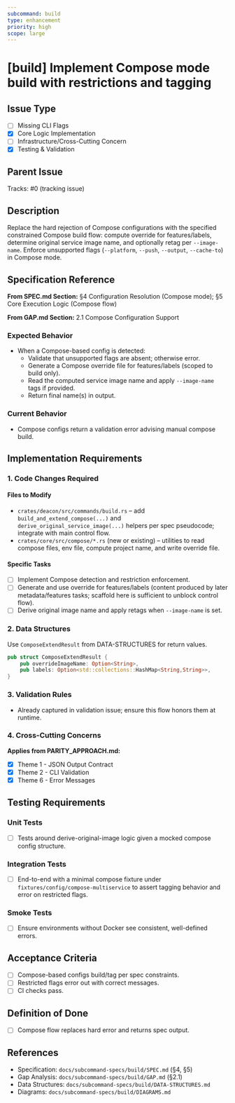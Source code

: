 ```yaml
---
subcommand: build
type: enhancement
priority: high
scope: large
---
```


# [build] Implement Compose mode build with restrictions and tagging

## Issue Type
- [ ] Missing CLI Flags
- [x] Core Logic Implementation
- [ ] Infrastructure/Cross-Cutting Concern
- [x] Testing & Validation

## Parent Issue
Tracks: #0 (tracking issue)

## Description
Replace the hard rejection of Compose configurations with the specified constrained Compose build flow: compute override for features/labels, determine original service image name, and optionally retag per `--image-name`. Enforce unsupported flags (`--platform`, `--push`, `--output`, `--cache-to`) in Compose mode.

## Specification Reference

**From SPEC.md Section:** §4 Configuration Resolution (Compose mode); §5 Core Execution Logic (Compose flow)

**From GAP.md Section:** 2.1 Compose Configuration Support

### Expected Behavior
- When a Compose-based config is detected:
  - Validate that unsupported flags are absent; otherwise error.
  - Generate a Compose override file for features/labels (scoped to build only).
  - Read the computed service image name and apply `--image-name` tags if provided.
  - Return final name(s) in output.

### Current Behavior
- Compose configs return a validation error advising manual compose build.

## Implementation Requirements

### 1. Code Changes Required

#### Files to Modify
- `crates/deacon/src/commands/build.rs` – add `build_and_extend_compose(...)` and `derive_original_service_image(...)` helpers per spec pseudocode; integrate with main control flow.
- `crates/core/src/compose/*.rs` (new or existing) – utilities to read compose files, env file, compute project name, and write override file.

#### Specific Tasks
- [ ] Implement Compose detection and restriction enforcement.
- [ ] Generate and use override for features/labels (content produced by later metadata/features tasks; scaffold here is sufficient to unblock control flow).
- [ ] Derive original image name and apply retags when `--image-name` is set.

### 2. Data Structures
Use `ComposeExtendResult` from DATA-STRUCTURES for return values.

```rust
pub struct ComposeExtendResult {
    pub overrideImageName: Option<String>,
    pub labels: Option<std::collections::HashMap<String,String>>,
}
```

### 3. Validation Rules
- Already captured in validation issue; ensure this flow honors them at runtime.

### 4. Cross-Cutting Concerns

**Applies from PARITY_APPROACH.md:**
- [x] Theme 1 - JSON Output Contract
- [x] Theme 2 - CLI Validation
- [x] Theme 6 - Error Messages

## Testing Requirements

### Unit Tests
- [ ] Tests around derive-original-image logic given a mocked compose config structure.

### Integration Tests
- [ ] End-to-end with a minimal compose fixture under `fixtures/config/compose-multiservice` to assert tagging behavior and error on restricted flags.

### Smoke Tests
- [ ] Ensure environments without Docker see consistent, well-defined errors.

## Acceptance Criteria
- [ ] Compose-based configs build/tag per spec constraints.
- [ ] Restricted flags error out with correct messages.
- [ ] CI checks pass.

## Definition of Done
- [ ] Compose flow replaces hard error and returns spec output.

## References
- Specification: `docs/subcommand-specs/build/SPEC.md` (§4, §5)
- Gap Analysis: `docs/subcommand-specs/build/GAP.md` (§2.1)
- Data Structures: `docs/subcommand-specs/build/DATA-STRUCTURES.md`
- Diagrams: `docs/subcommand-specs/build/DIAGRAMS.md`
